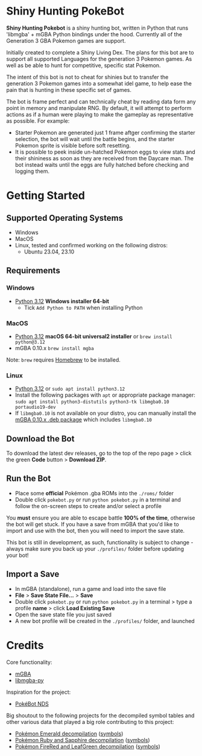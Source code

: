 # Shiny Hunting PokeBot
 
**Shiny Hunting Pokebot** is a shiny hunting bot, written in Python that runs 'libmgba' + mGBA Python bindings under the hood. Currently all of the Generation 3 GBA Pokemon games are support.

Initially created to complete a Shiny Living Dex. The plans for this bot are to support all supported Languages for the generation 3 Pokemon games. As well as be able to hunt for competitive, specific stat Pokemon.

The intent of this bot is not to cheat for shinies but to transfer the generation 3 Pokemon games into a somewhat idel game, to help ease the pain that is hunting in these specific set of games. 

The bot is frame perfect and can technically cheat by reading data form any point in memory and manipulate RNG. By default, it will attempt to perform actions as if a human were playing to make the gameplay as representative as possible. For example:
- Starter Pokemon are generated just 1 frame aftger confirming the starter selection, the bot will wait until the battle begins, and the starter Pokemon sprite is visible before soft resetting.
- It is possible to peek inside un-hatched Pokemon eggs to view stats and their shininess as soon as they are received from the Daycare man. The bot instead waits until the eggs are fully hatched before checking and logging them.

# Getting Started

## Supported Operating Systems

- Windows
- MacOS
- Linux, tested and confirmed working on the following distros:
  - Ubuntu 23.04, 23.10
  
## Requirements
### Windows
- [Python 3.12](https://www.python.org/downloads/windows/) **Windows installer 64-bit**
  - Tick `Add Python to PATH` when installing Python

### MacOS
- [Python 3.12](https://www.python.org/downloads/macos/) **macOS 64-bit universal2 installer** or `brew install python@3.12`
- mGBA 0.10.x `brew install mgba`

Note: `brew` requires [Homebrew](https://brew.sh/) to be installed.

### Linux
- [Python 3.12](https://www.python.org/downloads/source/) or `sudo apt install python3.12`
- Install the following packages with `apt` or appropriate package manager: `sudo apt install python3-distutils python3-tk libmgba0.10 portaudio19-dev`
- If `libmgba0.10` is not available on your distro, you can manually install the [mGBA 0.10.x .deb package](https://mgba.io/downloads.html) which includes `libmgba0.10`

## Download the Bot
To download the latest dev releases, go to the top of the repo page > click the green **Code** button > **Download ZIP**.

## Run the Bot
- Place some **official** Pokémon .gba ROMs into the `./roms/` folder
- Double click `pokebot.py` or run `python pokebot.py` in a terminal and follow the on-screen steps to create and/or select a profile

You **must** ensure you are able to escape battle **100% of the time**, otherwise the bot will get stuck.
If you have a save from mGBA that you'd like to import and use with the bot, then you will need to import the save state.

This bot is still in development, as such, functionality is subject to change - always make sure you back up your `./profiles/` folder before updating your bot! 

## Import a Save
- In mGBA (standalone), run a game and load into the save file
- **File** > **Save State File...** > **Save**
- Double click `pokebot.py` or run `python pokebot.py` in a terminal > type a profile **name** > click **Load Existing Save**
- Open the save state file you just saved
- A new bot profile will be created in the `./profiles/` folder, and launched
  
# Credits

Core functionality:

- [mGBA](https://github.com/mgba-emu/mgba)
- [libmgba-py](https://github.com/hanzi/libmgba-py/)

Inspiration for the project:

- [PokéBot NDS](https://github.com/wyanido/pokebot-nds/)

Big shoutout to the following projects for the decompiled symbol tables and other various data that played a big role
contributing to this project:

- [Pokémon Emerald decompilation](https://github.com/pret/pokeemerald) ([symbols](https://github.com/pret/pokeemerald/tree/symbols))
- [Pokémon Ruby and Sapphire decompilation](https://github.com/pret/pokeruby) ([symbols](https://github.com/pret/pokeruby/tree/symbols))
- [Pokémon FireRed and LeafGreen decompilation](https://github.com/pret/pokefirered) ([symbols](https://github.com/pret/pokefirered/tree/symbols))
